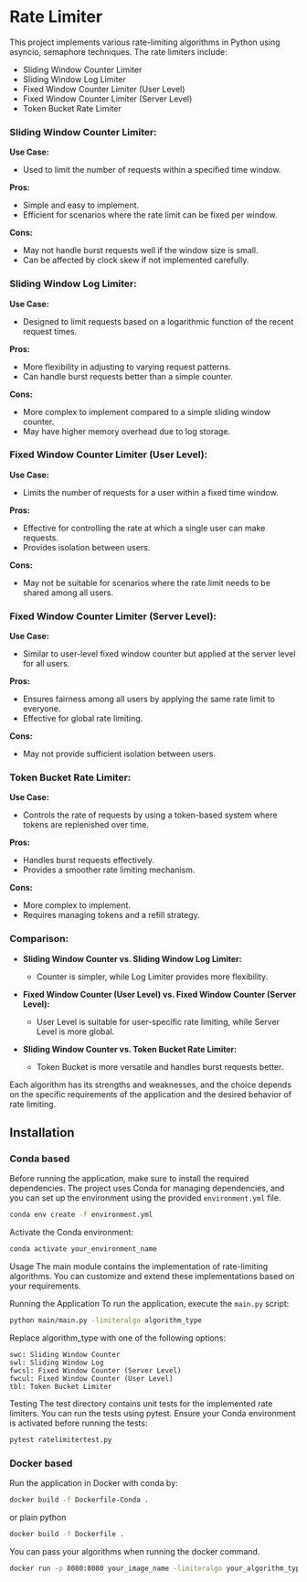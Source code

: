 
# Rate Limiter

This project implements various rate-limiting algorithms in Python using asyncio, semaphore techniques. The rate limiters include:

- Sliding Window Counter Limiter
- Sliding Window Log Limiter
- Fixed Window Counter Limiter (User Level)
- Fixed Window Counter Limiter (Server Level)
- Token Bucket Rate Limiter

### Sliding Window Counter Limiter:

**Use Case:**
- Used to limit the number of requests within a specified time window.

**Pros:**
- Simple and easy to implement.
- Efficient for scenarios where the rate limit can be fixed per window.

**Cons:**
- May not handle burst requests well if the window size is small.
- Can be affected by clock skew if not implemented carefully.

### Sliding Window Log Limiter:

**Use Case:**
- Designed to limit requests based on a logarithmic function of the recent request times.

**Pros:**
- More flexibility in adjusting to varying request patterns.
- Can handle burst requests better than a simple counter.

**Cons:**
- More complex to implement compared to a simple sliding window counter.
- May have higher memory overhead due to log storage.

### Fixed Window Counter Limiter (User Level):

**Use Case:**
- Limits the number of requests for a user within a fixed time window.

**Pros:**
- Effective for controlling the rate at which a single user can make requests.
- Provides isolation between users.

**Cons:**
- May not be suitable for scenarios where the rate limit needs to be shared among all users.

### Fixed Window Counter Limiter (Server Level):

**Use Case:**
- Similar to user-level fixed window counter but applied at the server level for all users.

**Pros:**
- Ensures fairness among all users by applying the same rate limit to everyone.
- Effective for global rate limiting.

**Cons:**
- May not provide sufficient isolation between users.

### Token Bucket Rate Limiter:

**Use Case:**
- Controls the rate of requests by using a token-based system where tokens are replenished over time.

**Pros:**
- Handles burst requests effectively.
- Provides a smoother rate limiting mechanism.

**Cons:**
- More complex to implement.
- Requires managing tokens and a refill strategy.

### Comparison:

- **Sliding Window Counter vs. Sliding Window Log Limiter:**
  - Counter is simpler, while Log Limiter provides more flexibility.

- **Fixed Window Counter (User Level) vs. Fixed Window Counter (Server Level):**
  - User Level is suitable for user-specific rate limiting, while Server Level is more global.

- **Sliding Window Counter vs. Token Bucket Rate Limiter:**
  - Token Bucket is more versatile and handles burst requests better.

Each algorithm has its strengths and weaknesses, and the choice depends on the specific requirements of the application and the desired behavior of rate limiting.


## Installation

### Conda based

Before running the application, make sure to install the required dependencies. The project uses Conda for managing dependencies, and you can set up the environment using the provided `environment.yml` file.

```bash
conda env create -f environment.yml
```

Activate the Conda environment:

```bash
conda activate your_environment_name
```

Usage
The main module contains the implementation of rate-limiting algorithms. You can customize and extend these implementations based on your requirements.

Running the Application
To run the application, execute the `main.py` script:

```bash
python main/main.py -limiteralgo algorithm_type
```
Replace algorithm_type with one of the following options:
```
swc: Sliding Window Counter
swl: Sliding Window Log
fwcsl: Fixed Window Counter (Server Level)
fwcul: Fixed Window Counter (User Level)
tbl: Token Bucket Limiter
```
Testing
The test directory contains unit tests for the implemented rate limiters. You can run the tests using pytest. Ensure your Conda environment is activated before running the tests:
```bash
pytest ratelimitertest.py
```

### Docker based
Run the application in Docker with conda by:
```bash
docker build -f Dockerfile-Conda .
```
or plain python
```bash
docker build -f Dockerfile .
```
You can pass your algorithms when running the docker command.

```bash
docker run -p 8080:8080 your_image_name -limiteralgo your_algorithm_type
```



